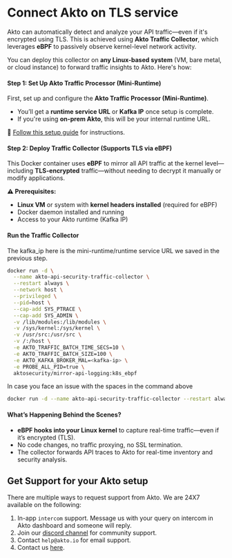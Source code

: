# Connect Akto on TLS service

Akto can automatically detect and analyze your API traffic—even if it's encrypted using TLS. This is achieved using **Akto Traffic Collector**, which leverages **eBPF** to passively observe kernel-level network activity.

You can deploy this collector on **any Linux-based system** (VM, bare metal, or cloud instance) to forward traffic insights to Akto. Here's how:

#### Step 1: Set Up Akto Traffic Processor (Mini-Runtime)

First, set up and configure the **Akto Traffic Processor (Mini-Runtime)**.

* You’ll get a **runtime service URL** or **Kafka IP** once setup is complete.
* If you're using **on-prem Akto**, this will be your internal runtime URL.

📘 [Follow this setup guide](https://docs.akto.io/getting-started/traffic-processor/hybrid-saas) for instructions.

#### Step 2: Deploy Traffic Collector (Supports TLS via eBPF)

This Docker container uses **eBPF** to mirror all API traffic at the kernel level—including **TLS-encrypted** traffic—without needing to decrypt it manually or modify applications.

**⚠ Prerequisites:**

* **Linux VM** or system with **kernel headers installed** (required for eBPF)
* Docker daemon installed and running
* Access to your Akto runtime (Kafka IP)

#### Run the Traffic Collector

The kafka\_ip here is the mini-runtime/runtime service URL we saved in the previous step.

```bash
docker run -d \
  --name akto-api-security-traffic-collector \
  --restart always \
  --network host \
  --privileged \
  --pid=host \
  --cap-add SYS_PTRACE \
  --cap-add SYS_ADMIN \
  -v /lib/modules:/lib/modules \
  -v /sys/kernel:/sys/kernel \
  -v /usr/src:/usr/src \
  -v /:/host \
  -e AKTO_TRAFFIC_BATCH_TIME_SECS=10 \
  -e AKTO_TRAFFIC_BATCH_SIZE=100 \
  -e AKTO_KAFKA_BROKER_MAL=<kafka-ip> \
  -e PROBE_ALL_PID=true \
  aktosecurity/mirror-api-logging:k8s_ebpf
```

In case you face an issue with the spaces in the command above

```bash
docker run -d --name akto-api-security-traffic-collector --restart always --network host --pid=host --privileged --cap-add SYS_PTRACE --cap-add SYS_ADMIN -v /lib/modules:/lib/modules -v /sys/kernel:/sys/kernel -v /usr/src:/usr/src -v /:/host -e AKTO_TRAFFIC_BATCH_TIME_SECS=10 -e AKTO_TRAFFIC_BATCH_SIZE=100 -e AKTO_KAFKA_BROKER_MAL=<kafka_ip> -e PROBE_ALL_PID=true aktosecurity/mirror-api-logging:k8s_ebpf
```

#### What’s Happening Behind the Scenes?

* **eBPF hooks into your Linux kernel** to capture real-time traffic—even if it’s encrypted (TLS).
* No code changes, no traffic proxying, no SSL termination.
* The collector forwards API traces to Akto for real-time inventory and security analysis.

## Get Support for your Akto setup

There are multiple ways to request support from Akto. We are 24X7 available on the following:

1. In-app `intercom` support. Message us with your query on intercom in Akto dashboard and someone will reply.
2. Join our [discord channel](https://www.akto.io/community) for community support.
3. Contact `help@akto.io` for email support.
4. Contact us [here](https://www.akto.io/contact-us).
